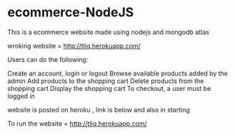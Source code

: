 # ecommerce-NodeJS

This is a ecommerce website made using nodejs and mongodb atlas 

wroking website = http://tliq.herokuapp.com/

Users can do the following:

Create an account, login or logout
Browse available products added by the admin
Add products to the shopping cart
Delete products from the shopping cart
Display the shopping cart
To checkout, a user must be logged in

website is posted on heroku , link is below and also in starting 

To run the website = http://tliq.herokuapp.com/

